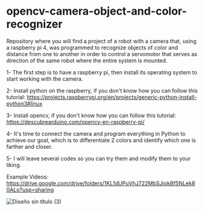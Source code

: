 # opencv-camera-object-and-color-recognizer

Repository where you will find a project of a robot with a camera that, using a raspberry pi 4, was programmed to recognize objects of color and distance from one to another in order to control a servomotor that serves as direction of the same robot where the entire system is mounted.

1- The first step is to have a raspberry pi, then install its operating system to start working with the camera.

2- Install python on the raspberry, if you don't know how you can follow this tutorial:  https://projects.raspberrypi.org/en/projects/generic-python-install-python3#linux

3- Install opencv, if you don't know how you can follow this tutorial: https://descubrearduino.com/opencv-en-raspberry-pi/

4- It's time to connect the camera and program everything in Python to achieve our goal, which is to differentiate 2 colors and identify which one is farther and closer.

5- I will leave several codes so you can try them and modify them to your liking.

Example Videos: https://drive.google.com/drive/folders/1KL1dUPuVhJ722MbSJiokBf5NLek80ALo?usp=sharing

![Diseño sin título (3)](https://github.com/FSebaT/opencv-camera-object-and-color-recognizer/assets/79061433/e31ded71-858d-4113-9518-12dcadf89778)
